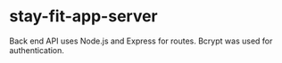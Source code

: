 # stay-fit-app-server

Back end API uses Node.js and Express for routes. Bcrypt was used for authentication. 
